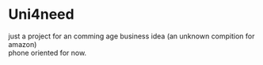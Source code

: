 # Uni4need
just a project for an comming age business idea (an unknown compition for amazon) <br>
phone oriented for now.
<!-- i know the idea and the memory code for this project is SameerB
(in case i forget) -->

